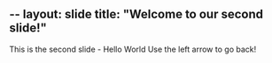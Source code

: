 --
layout: slide
title: "Welcome to our second slide!"
---
This is the second slide - Hello World
Use the left arrow to go back!
